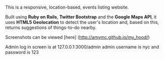 This is a responsive, location-based, events listing website. 

Built using **Ruby on Rails**, **Twitter Bootstrap** and the **Google Maps API**, it uses **HTML5 Geolocation** to detect the user's location and, based on this, returns suggestions of things-to-do nearby. 

Screenshots can be viewed [here] (http://amymc.github.io/my_hood/)

Admin log in screen is at 127.0.0.1:3000/admin
admin username is nyc and password is 123
